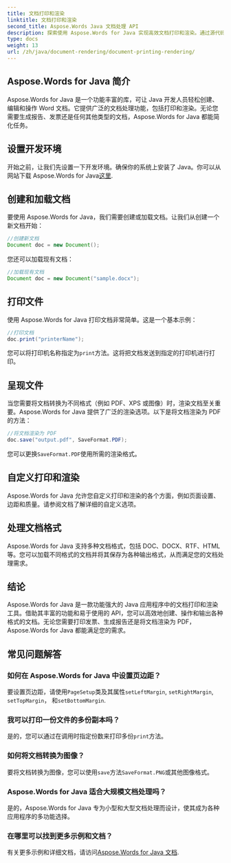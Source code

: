 ```yaml
---
title: 文档打印和渲染
linktitle: 文档打印和渲染
second_title: Aspose.Words Java 文档处理 API
description: 探索使用 Aspose.Words for Java 实现高效文档打印和渲染。通过源代码示例逐步学习。
type: docs
weight: 13
url: /zh/java/document-rendering/document-printing-rendering/
---
```


## Aspose.Words for Java 简介

Aspose.Words for Java 是一个功能丰富的库，可让 Java 开发人员轻松创建、编辑和操作 Word 文档。它提供广泛的文档处理功能，包括打印和渲染。无论您需要生成报告、发票还是任何其他类型的文档，Aspose.Words for Java 都能简化任务。

## 设置开发环境

开始之前，让我们先设置一下开发环境。确保你的系统上安装了 Java。你可以从网站下载 Aspose.Words for Java[这里](https://releases.aspose.com/words/java/).

## 创建和加载文档

要使用 Aspose.Words for Java，我们需要创建或加载文档。让我们从创建一个新文档开始：

```java
//创建新文档
Document doc = new Document();
```

您还可以加载现有文档：

```java
//加载现有文档
Document doc = new Document("sample.docx");
```

## 打印文件

使用 Aspose.Words for Java 打印文档非常简单。这是一个基本示例：

```java
//打印文档
doc.print("printerName");
```

您可以将打印机名称指定为`print`方法。这将把文档发送到指定的打印机进行打印。

## 呈现文件

当您需要将文档转换为不同格式（例如 PDF、XPS 或图像）时，渲染文档至关重要。Aspose.Words for Java 提供了广泛的渲染选项。以下是将文档渲染为 PDF 的方法：

```java
//将文档渲染为 PDF
doc.save("output.pdf", SaveFormat.PDF);
```

您可以更换`SaveFormat.PDF`使用所需的渲染格式。

## 自定义打印和渲染

Aspose.Words for Java 允许您自定义打印和渲染的各个方面，例如页面设置、边距和质量。请参阅文档了解详细的自定义选项。

## 处理文档格式

Aspose.Words for Java 支持多种文档格式，包括 DOC、DOCX、RTF、HTML 等。您可以加载不同格式的文档并将其保存为各种输出格式，从而满足您的文档处理需求。

## 结论

Aspose.Words for Java 是一款功能强大的 Java 应用程序中的文档打印和渲染工具。借助其丰富的功能和易于使用的 API，您可以高效地创建、操作和输出各种格式的文档。无论您需要打印发票、生成报告还是将文档渲染为 PDF，Aspose.Words for Java 都能满足您的需求。

## 常见问题解答

### 如何在 Aspose.Words for Java 中设置页边距？

要设置页边距，请使用`PageSetup`类及其属性`setLeftMargin`, `setRightMargin`, `setTopMargin`， 和`setBottomMargin`.

### 我可以打印一份文件的多份副本吗？

是的，您可以通过在调用时指定份数来打印多份`print`方法。

### 如何将文档转换为图像？

要将文档转换为图像，您可以使用`save`方法`SaveFormat.PNG`或其他图像格式。

### Aspose.Words for Java 适合大规模文档处理吗？

是的，Aspose.Words for Java 专为小型和大型文档处理而设计，使其成为各种应用程序的多功能选择。

### 在哪里可以找到更多示例和文档？

有关更多示例和详细文档，请访问[Aspose.Words for Java 文档](https://reference.aspose.com/words/java/).